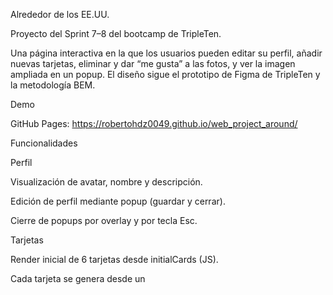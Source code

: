 Alrededor de los EE.UU.

Proyecto del Sprint 7–8 del bootcamp de TripleTen.

Una página interactiva en la que los usuarios pueden editar su perfil, añadir nuevas tarjetas, eliminar y dar “me gusta” a las fotos, y ver la imagen ampliada en un popup.
El diseño sigue el prototipo de Figma de TripleTen y la metodología BEM.

Demo

GitHub Pages:
https://robertohdz0049.github.io/web_project_around/

Funcionalidades

Perfil

Visualización de avatar, nombre y descripción.

Edición de perfil mediante popup (guardar y cerrar).

Cierre de popups por overlay y por tecla Esc.

Tarjetas

Render inicial de 6 tarjetas desde initialCards (JS).

Cada tarjeta se genera desde un <template id="card-template">.

Agregar tarjeta con formulario (título + URL de imagen). La nueva tarjeta se inserta al inicio.

Me gusta (toggle de clase activa).

Eliminar tarjeta (icono superior derecho).

Ver imagen en popup con caption.

Buenas prácticas

BEM para la organización de CSS.

Un solo archivo JS (scripts/index.js) como pide el brief.

Seguridad DOM: datos del usuario insertados con textContent/propiedades (src, alt) y sin innerHTML/insertAdjacentHTML en entradas de usuario.

Assets locales en /images. normalize.css + fonts importados primero.

📱 Responsive

1280px → 3 tarjetas (contenido 880px centrado + márgenes laterales).

768–1024px → 2 tarjetas.

320px → 1 tarjeta.

Sin scroll horizontal.

Altura de imagen por tarjeta: 282px con object-fit: cover (según Figma).
